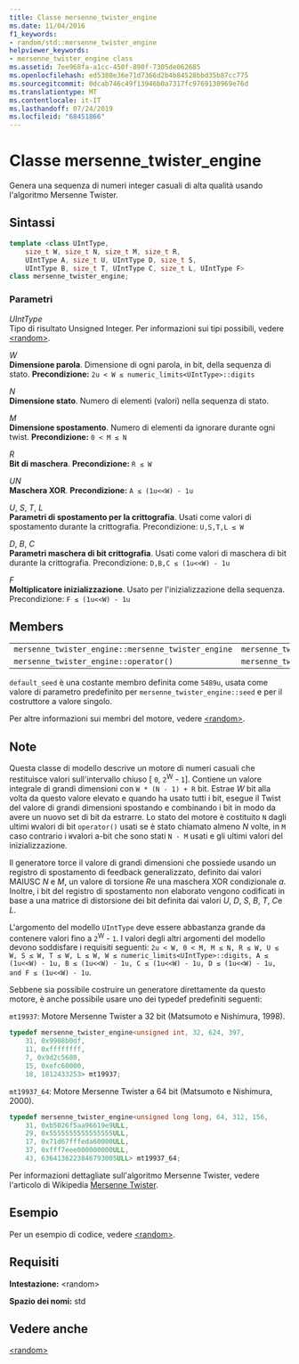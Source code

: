 ```yaml
---
title: Classe mersenne_twister_engine
ms.date: 11/04/2016
f1_keywords:
- random/std::mersenne_twister_engine
helpviewer_keywords:
- mersenne_twister_engine class
ms.assetid: 7ee968fa-a1cc-450f-890f-7305de062685
ms.openlocfilehash: ed5380e36e71d7366d2b4b84528bbd35b87cc775
ms.sourcegitcommit: 0dcab746c49f13946b0a7317fc9769130969e76d
ms.translationtype: MT
ms.contentlocale: it-IT
ms.lasthandoff: 07/24/2019
ms.locfileid: "68451866"
---
```

# <a name="mersennetwisterengine-class"></a>Classe mersenne_twister_engine

Genera una sequenza di numeri integer casuali di alta qualità usando l'algoritmo Mersenne Twister.

## <a name="syntax"></a>Sintassi

```cpp
template <class UIntType,
    size_t W, size_t N, size_t M, size_t R,
    UIntType A, size_t U, UIntType D, size_t S,
    UIntType B, size_t T, UIntType C, size_t L, UIntType F>
class mersenne_twister_engine;
```

### <a name="parameters"></a>Parametri

*UIntType*\
Tipo di risultato Unsigned Integer. Per informazioni sui tipi possibili, vedere [\<random>](../standard-library/random.md).

*W*\
**Dimensione parola**. Dimensione di ogni parola, in bit, della sequenza di stato. **Precondizione:** `2u < W ≤ numeric_limits<UIntType>::digits`

*N*\
**Dimensione stato**. Numero di elementi (valori) nella sequenza di stato.

*M*\
**Dimensione spostamento**. Numero di elementi da ignorare durante ogni twist. **Precondizione:** `0 < M ≤ N`

*R*\
**Bit di maschera**. **Precondizione:** `R ≤ W`

*UN*\
**Maschera XOR**. **Precondizione:** `A ≤ (1u<<W) - 1u`

*U*, *S*, *T*, *L*\
**Parametri di spostamento per la crittografia**. Usati come valori di spostamento durante la crittografia. Precondizione: `U,S,T,L ≤ W`

*D*, *B*, *C*\
**Parametri maschera di bit crittografia**. Usati come valori di maschera di bit durante la crittografia. Precondizione: `D,B,C ≤ (1u<<W) - 1u`

*F*\
**Moltiplicatore inizializzazione**. Usato per l'inizializzazione della sequenza. Precondizione: `F ≤ (1u<<W) - 1u`

## <a name="members"></a>Members

||||
|-|-|-|
|`mersenne_twister_engine::mersenne_twister_engine`|`mersenne_twister_engine::min`|`mersenne_twister_engine::discard`|
|`mersenne_twister_engine::operator()`|`mersenne_twister_engine::max`|`mersenne_twister_engine::seed`|

`default_seed` è una costante membro definita come `5489u`, usata come valore di parametro predefinito per `mersenne_twister_engine::seed` e per il costruttore a valore singolo.

Per altre informazioni sui membri del motore, vedere [\<random>](../standard-library/random.md).

## <a name="remarks"></a>Note

Questa classe di modello descrive un motore di numeri casuali che restituisce valori sull'intervallo chiuso [ `0`, `2`<sup>W</sup> - `1`]. Contiene un valore integrale di grandi dimensioni con `W * (N - 1) + R` bit. Estrae *W* bit alla volta da questo valore elevato e quando ha usato tutti i bit, esegue il Twist del valore di grandi dimensioni spostando e combinando i bit in modo da avere un nuovo set di bit da estrarre. Lo stato del motore è costituito `N` dagli ultimi `W`valori di bit `operator()` usati se è stato chiamato almeno *N* volte, in `M` caso contrario i `W`valori a-bit che sono stati `N - M` usati e gli ultimi valori del inizializzazione.

Il generatore torce il valore di grandi dimensioni che possiede usando un registro di spostamento di feedback generalizzato, definito dai valori MAIUSC *N* e *M*, un valore di torsione *R*e una maschera XOR condizionale *a*. Inoltre, i bit del registro di spostamento non elaborato vengono codificati in base a una matrice di distorsione dei bit definita dai valori *U*, *D*, *S*, *B*, *T*, *C*e *L*.

L'argomento del modello `UIntType` deve essere abbastanza grande da contenere valori fino a `2`<sup>W</sup> - `1`. I valori degli altri argomenti del modello devono soddisfare i requisiti seguenti: `2u < W, 0 < M, M ≤ N, R ≤ W, U ≤ W, S ≤ W, T ≤ W, L ≤ W, W ≤ numeric_limits<UIntType>::digits, A ≤ (1u<<W) - 1u, B ≤ (1u<<W) - 1u, C ≤ (1u<<W) - 1u, D ≤ (1u<<W) - 1u, and F ≤ (1u<<W) - 1u`.

Sebbene sia possibile costruire un generatore direttamente da questo motore, è anche possibile usare uno dei typedef predefiniti seguenti:

`mt19937`: Motore Mersenne Twister a 32 bit (Matsumoto e Nishimura, 1998).

```cpp
typedef mersenne_twister_engine<unsigned int, 32, 624, 397,
    31, 0x9908b0df,
    11, 0xffffffff,
    7, 0x9d2c5680,
    15, 0xefc60000,
    18, 1812433253> mt19937;
```

`mt19937_64`: Motore Mersenne Twister a 64 bit (Matsumoto e Nishimura, 2000).

```cpp
typedef mersenne_twister_engine<unsigned long long, 64, 312, 156,
    31, 0xb5026f5aa96619e9ULL,
    29, 0x5555555555555555ULL,
    17, 0x71d67fffeda60000ULL,
    37, 0xfff7eee000000000ULL,
    43, 6364136223846793005ULL> mt19937_64;
```

Per informazioni dettagliate sull'algoritmo Mersenne Twister, vedere l'articolo di Wikipedia [Mersenne Twister](https://go.microsoft.com/fwlink/p/?linkid=402356).

## <a name="example"></a>Esempio

Per un esempio di codice, vedere [\<random>](../standard-library/random.md).

## <a name="requirements"></a>Requisiti

**Intestazione:** \<random>

**Spazio dei nomi:** std

## <a name="see-also"></a>Vedere anche

[\<random>](../standard-library/random.md)
